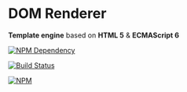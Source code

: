 # DOM Renderer

**Template engine** based on **HTML 5** & **ECMAScript 6**

[![NPM Dependency](https://david-dm.org/EasyWebApp/DOMRenderer.svg)](https://david-dm.org/EasyWebApp/DOMRenderer)

[![Build Status](https://travis-ci.com/EasyWebApp/DOMRenderer.svg?branch=master)](https://travis-ci.com/EasyWebApp/DOMRenderer)

[![NPM](https://nodei.co/npm/dom-renderer.png?downloads=true&downloadRank=true&stars=true)](https://nodei.co/npm/dom-renderer/)
